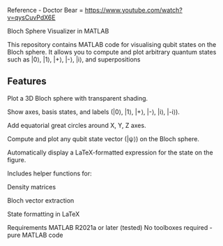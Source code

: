 Reference - Doctor Bear = https://www.youtube.com/watch?v=qysCuvPdX6E

Bloch Sphere Visualizer in MATLAB

This repository contains MATLAB code for visualising qubit states on the Bloch sphere.
It allows you to compute and plot arbitrary quantum states such as |0⟩, |1⟩, |+⟩, |-⟩, |i⟩, and superpositions

## Features

Plot a 3D Bloch sphere with transparent shading.

Show axes, basis states, and labels (|0⟩, |1⟩, |+⟩, |-⟩, |i⟩, |-i⟩).

Add equatorial great circles around X, Y, Z axes.

Compute and plot any qubit state vector (|ψ⟩) on the Bloch sphere.

Automatically display a LaTeX-formatted expression for the state on the figure.

Includes helper functions for:

Density matrices

Bloch vector extraction

State formatting in LaTeX

Requirements
MATLAB R2021a or later (tested)
No toolboxes required - pure MATLAB code
